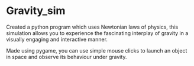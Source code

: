 # Gravity_sim
Created a python program which uses Newtonian laws of physics, this simulation allows you to experience the fascinating interplay of gravity in a visually engaging and interactive manner.

Made using pygame, you can use simple mouse clicks to launch an object in space and observe its behaviour under gravity.

